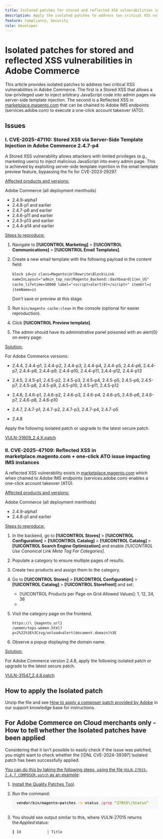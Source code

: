 ```yaml
---
title: Isolated patches for stored and reflected XSS vulnerabilities in Adobe Commerce
description: Apply the isolated patches to address two critical XSS vulnerabilities in Adobe Commerce. The first is a Stored XSS that allows a low-privileged user to inject JavaScript into admin pages via server-side template injection. The second is a Reflected XSS in marketplace.magento.com that can be chained to Adobe IMS endpoints (services.adobe.com) to execute a one-click account takeover (ATO). 
feature: Compliance, Security
role: Developer
---
```


# Isolated patches for stored and reflected XSS vulnerabilities in Adobe Commerce

This article provides isolated patches to address two critical XSS vulnerabilities in Adobe Commerce. The first is a Stored XSS that allows a low-privileged user to inject arbitrary JavaScript code into admin pages via server-side template injection. The second is a Reflected XSS in [marketplace.magento.com](/https://marketplace.magento.com) that can be chained to Adobe IMS endpoints (services.adobe.com) to execute a one-click account takeover (ATO). 

## Issues

### I. CVE-2025-47110: Stored XSS via Server-Side Template Injection in Adobe Commerce 2.4.7-p4

A Stored XSS vulnerability allows attackers with limited privileges (e.g., marketing users) to inject malicious JavaScript into every admin page. This is achieved by exploiting server-side template injection in the email template preview feature, bypassing the fix for CVE-2023-29297.

<u>Affected products and versions:</u>

Adobe Commerce (all deployment menthods)

* 2.4.9-alpha1 
* 2.4.8-p1 and earlier
* 2.4.7-p6 and earlier
* 2.4.6-p11 and earlier
* 2.4.5-p13 and earlier
* 2.4.4-p14 and earlier

<u>Steps to reproduce:</u>

1. Navigate to **[!UICONTROL Marketing]** > **[!UICONTROL Communications]** > **[!UICONTROL Email Templates]**.
1. Create a new email template with the following payload in the content field:

    `block id=zz class=Magento\UrlRewrite\Block\Link nameInLayout="admin_top_nav|Magento_Backend::dashboard|1|en_US" cache_lifetime=10000 label="<script>alert(0)</script>" itemUrl=z itemName=zz` 
    
    Don't save or preview at this stage.
1. Run `bin/magento cache:clean` in the console (optional for easier reproduction).
1. Click **[!UICONTROL Preview template]**.
1. The admin should have its administrative panel poisoned with an alert(0) on every page.

<u>Solution:</u>

For Adobe Commerce versions:

* 2.4.4, 2.4.4-p1, 2.4.4-p2, 2.4.4-p3, 2.4.4-p4, 2.4.4-p5, 2.4.4-p6, 2.4.4-p7, 2.4.4-p8, 2.4.4-p9, 2.4.4-p10, 2.4.4-p11, 2.4.4-p12, 2.4.4-p13

* 2.4.5, 2.4.5-p1, 2.4.5-p2, 2.4.5-p3, 2.4.5-p4, 2.4.5-p5, 2.4.5-p6, 2.4.5-p7, 2.4.5-p8, 2.4.5-p9, 2.4.5-p10, 2.4.5-p11, 2.4.5-p12

* 2.4.6, 2.4.6-p1, 2.4.6-p2, 2.4.6-p3, 2.4.6-p4, 2.4.6-p5, 2.4.6-p6, 2.4.6-p7, 2.4.6-p8, 2.4.6-p10

* 2.4.7, 2.4.7-p1, 2.4.7-p2, 2.4.7-p3, 2.4.7-p4, 2.4.7-p5

* 2.4.8

Apply the following isolated patch or upgrade to the latest secure patch.

[VULN-31609_2.4.X.patch](assets/VULN-31609_2.4.X_patch.zip)

### II. CVE-2025-47109: Reflected XSS in marketplace.magento.com + one-click ATO issue impacting IMS instances

A reflected XSS vulnerability exists in [marketplace.magento.com](/https://marketplace.magento.com) which when chained to Adobe IMS endpoints (services.adobe.com) enables a one-click account takeover (ATO).

<u>Affected products and versions:</u>

Adobe Commerce (all deployment menthods) 

* 2.4.9-alpha1 
* 2.4.8-p1 and earlier

<u>Steps to reproduce:</u>

1. In the backend, go to **[!UICONTROL Stores]** > **[!UICONTROL Configuration]** > **[!UICONTROL Catalog]** > 
**[!UICONTROL Catalog]** > **[!UICONTROL Search Engine Optimization]** and enable *[!UICONTROL Use Canonical Link Meta Tag For Categories]*.
1. Populate a category to ensure multiple pages of results.
1. Create two products and assign them to the category.
1. Go to **[!UICONTROL Stores]** > **[!UICONTROL Configuration]** > **[!UICONTROL Catalog]** > **[!UICONTROL Storefront]** and set:
    * [!UICONTROL Products per Page on Grid Allowed Values]: 1, 12, 24, 36
    * [!UICONTROL Products per Page on Grid Default Value]: 1
        
1. Visit the category page on the frontend. 

    ```
    https://\ {magento_url}
    /women/tops-women.html?p=2%22%3E%3Csvg/onload=alert(document.domain)%3E
    ```

1. Observe a popup displaying the domain name.

<u>Solution:</u>

For Adobe Commerce version 2.4.8, apply the following isolated patch or upgrade to the latest secure patch.

[VULN-31547_2.4.8.patch](assets/VULN-31547_2.4.8_patch.zip)

## How to apply the Isolated patch

Unzip the file and see [How to apply a composer patch provided by Adobe](https://experienceleague.adobe.com/docs/commerce-knowledge-base/kb/how-to/how-to-apply-a-composer-patch-provided-by-magento.html) in our support knowledge base for instructions.

## For Adobe Commerce on Cloud merchants only - How to tell whether the Isolated patches have been applied

Considering that it isn't possible to easily check if the issue was patched, you might want to check whether the [!DNL CVE-2024-39397] Isolated patch has been successfully applied. 

<u>You can do this by taking the following steps, using the file `VULN-27015-2.4.7_COMPOSER.patch` as an example</u>:

1. [Install the Quality Patches Tool](https://experienceleague.adobe.com/docs/commerce-operations/tools/quality-patches-tool/usage.html).
1. Run the command:<br>
 ![cve-2024-34102-tell-if-patch-applied-code](assets/cve-2024-34102-tell-if-patch-applied-code.png)
1. You should see output similar to this, where VULN-27015 returns the *Applied* status:

    ```bash
    ║ Id            │ Title                                                        │ Category        │ Origin                 │ Status      │ Details                                          ║ ║ N/A           │ ../m2-hotfixes/VULN-27015-2.4.7_COMPOSER_patch.patch      │ Other           │ Local                  │ Applied     │ Patch type: Custom                                
    ```
    